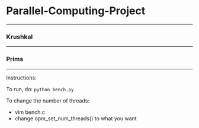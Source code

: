 # Parallel-Computing-Project
--------------------------
### Krushkal
--------------------------

### Prims
--------------------------
Instructions:

To run, do:
    `python bench.py`

To change the number of threads:
+ vim bench.c
+ change opm_set_num_threads() to what you want